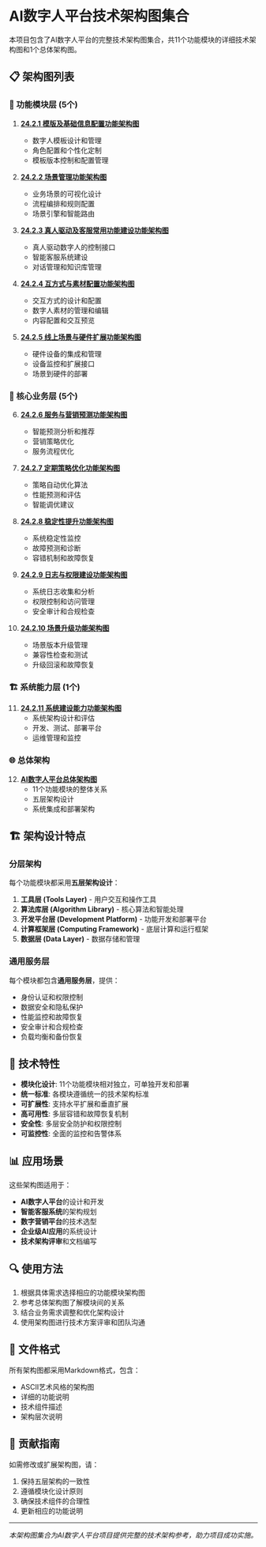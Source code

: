 # AI数字人平台技术架构图集合

本项目包含了AI数字人平台的完整技术架构图集合，共11个功能模块的详细技术架构图和1个总体架构图。

## 📋 架构图列表

### 🎯 功能模块层 (5个)

1. **[24.2.1 模版及基础信息配置功能架构图](24.2.1_模版及基础信息配置功能架构图.md)**
   - 数字人模板设计和管理
   - 角色配置和个性化定制
   - 模板版本控制和配置管理

2. **[24.2.2 场景管理功能架构图](24.2.2_场景管理功能架构图.md)**
   - 业务场景的可视化设计
   - 流程编排和规则配置
   - 场景引擎和智能路由

3. **[24.2.3 真人驱动及客服常用功能建设功能架构图](24.2.3_真人驱动及客服常用功能建设功能架构图.md)**
   - 真人驱动数字人的控制接口
   - 智能客服系统建设
   - 对话管理和知识库管理

4. **[24.2.4 互方式与素材配置功能架构图](24.2.4_互方式与素材配置功能架构图.md)**
   - 交互方式的设计和配置
   - 数字人素材的管理和编辑
   - 内容配置和交互预览

5. **[24.2.5 线上场景与硬件扩展功能架构图](24.2.5_线上场景与硬件扩展功能架构图.md)**
   - 硬件设备的集成和管理
   - 设备监控和扩展接口
   - 场景到硬件的部署

### 🔧 核心业务层 (5个)

6. **[24.2.6 服务与营销预测功能架构图](24.2.6_服务与营销预测功能架构图.md)**
   - 智能预测分析和推荐
   - 营销策略优化
   - 服务流程优化

7. **[24.2.7 定期策略优化功能架构图](24.2.7_定期策略优化功能架构图.md)**
   - 策略自动优化算法
   - 性能预测和评估
   - 智能调优建议

8. **[24.2.8 稳定性提升功能架构图](24.2.8_稳定性提升功能架构图.md)**
   - 系统稳定性监控
   - 故障预测和诊断
   - 容错机制和故障恢复

9. **[24.2.9 日志与权限建设功能架构图](24.2.9_日志与权限建设功能架构图.md)**
   - 系统日志收集和分析
   - 权限控制和访问管理
   - 安全审计和合规检查

10. **[24.2.10 场景升级功能架构图](24.2.10_场景升级功能架构图.md)**
    - 场景版本升级管理
    - 兼容性检查和测试
    - 升级回滚和故障恢复

### 🏗️ 系统能力层 (1个)

11. **[24.2.11 系统建设能力功能架构图](24.2.11_系统建设能力功能架构图.md)**
    - 系统架构设计和评估
    - 开发、测试、部署平台
    - 运维管理和监控

### 🌐 总体架构

12. **[AI数字人平台总体架构图](AI数字人平台总体架构图.md)**
    - 11个功能模块的整体关系
    - 五层架构设计
    - 系统集成和部署架构

## 🏗️ 架构设计特点

### 分层架构
每个功能模块都采用**五层架构设计**：
1. **工具层 (Tools Layer)** - 用户交互和操作工具
2. **算法库层 (Algorithm Library)** - 核心算法和智能处理
3. **开发平台层 (Development Platform)** - 功能开发和部署平台
4. **计算框架层 (Computing Framework)** - 底层计算和运行框架
5. **数据层 (Data Layer)** - 数据存储和管理

### 通用服务层
每个模块都包含**通用服务层**，提供：
- 身份认证和权限控制
- 数据安全和隐私保护
- 性能监控和故障恢复
- 安全审计和合规检查
- 负载均衡和备份恢复

## 🚀 技术特性

- **模块化设计**: 11个功能模块相对独立，可单独开发和部署
- **统一标准**: 各模块遵循统一的技术架构标准
- **可扩展性**: 支持水平扩展和垂直扩展
- **高可用性**: 多层容错和故障恢复机制
- **安全性**: 多层安全防护和权限控制
- **可监控性**: 全面的监控和告警体系

## 📊 应用场景

这些架构图适用于：
- **AI数字人平台**的设计和开发
- **智能客服系统**的架构规划
- **数字营销平台**的技术选型
- **企业级AI应用**的系统设计
- **技术架构评审**和文档编写

## 🔍 使用方法

1. 根据具体需求选择相应的功能模块架构图
2. 参考总体架构图了解模块间的关系
3. 结合业务需求调整和优化架构设计
4. 使用架构图进行技术方案评审和团队沟通

## 📝 文件格式

所有架构图都采用Markdown格式，包含：
- ASCII艺术风格的架构图
- 详细的功能说明
- 技术组件描述
- 架构层次说明

## 🤝 贡献指南

如需修改或扩展架构图，请：
1. 保持五层架构的一致性
2. 遵循模块化设计原则
3. 确保技术组件的合理性
4. 更新相应的功能说明

---

*本架构图集合为AI数字人平台项目提供完整的技术架构参考，助力项目成功实施。*
